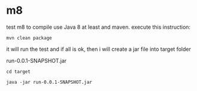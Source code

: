 # m8
test m8
to compile use Java 8 at least and maven. execute this instruction:
```
mvn clean package
```
it will run the test and if all is ok, then i will create a jar file into target folder

run-0.0.1-SNAPSHOT.jar
```
cd target

java -jar run-0.0.1-SNAPSHOT.jar
```
